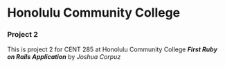 # Honolulu Community College
### Project 2
This is project 2 for CENT 285 at Honolulu Community College
___First Ruby on Rails Application___ by _Joshua Corpuz_
